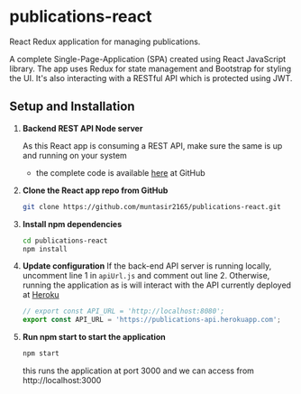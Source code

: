 # publications-react

React Redux application for managing publications.

A complete Single-Page-Application (SPA) created using React JavaScript library. The app uses Redux for state management and Bootstrap for styling the UI. It's also interacting with a RESTful API which is protected using JWT.

## Setup and Installation

1. **Backend REST API Node server**

   As this React app is consuming a REST API, make sure the same is up and running on your system

   - the complete code is available [here](https://github.com/muntasir2165/publications-api) at GitHub

2. **Clone the React app repo from GitHub**

   ```sh
   git clone https://github.com/muntasir2165/publications-react.git
   ```

3. **Install npm dependencies**

   ```sh
   cd publications-react
   npm install
   ```

4. **Update configuration**
   If the back-end API server is running locally, uncomment line 1 in `apiUrl.js` and comment out line 2. Otherwise, running the application as is will interact with the API currently deployed at [Heroku](https://publications-api.herokuapp.com)

   ```js
   // export const API_URL = 'http://localhost:8080';
   export const API_URL = 'https://publications-api.herokuapp.com';
   ```

5. **Run npm start to start the application**
   ```sh
   npm start
   ```
   this runs the application at port 3000 and we can access from http://localhost:3000
